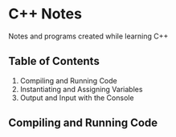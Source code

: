 # C++ Notes
Notes and programs created while learning C++

## Table of Contents
1. Compiling and Running Code
2. Instantiating and Assigning Variables
3. Output and Input with the Console

## Compiling and Running Code
